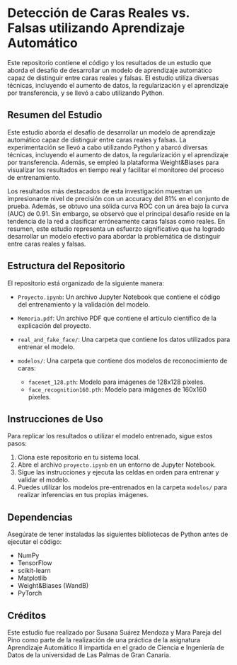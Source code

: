 # Detección de Caras Reales vs. Falsas utilizando Aprendizaje Automático

Este repositorio contiene el código y los resultados de un estudio que aborda el desafío de desarrollar un modelo de aprendizaje automático capaz de distinguir entre caras reales y falsas. El estudio utiliza diversas técnicas, incluyendo el aumento de datos, la regularización y el aprendizaje por transferencia, y se llevó a cabo utilizando Python.

## Resumen del Estudio

Este estudio aborda el desafío de desarrollar un modelo de aprendizaje automático capaz de distinguir entre caras reales y falsas. La experimentación se llevó a cabo utilizando Python y abarcó diversas técnicas, incluyendo el aumento de datos, la regularización y el aprendizaje por transferencia. Además, se empleó la plataforma Weight&Biases para visualizar los resultados en tiempo real y facilitar el monitoreo del proceso de entrenamiento.

Los resultados más destacados de esta investigación muestran un impresionante nivel de precisión con un accuracy del 81% en el conjunto de prueba. Además, se obtuvo una sólida curva ROC con un área bajo la curva (AUC) de 0.91. Sin embargo, se observó que el principal desafío reside en la tendencia de la red a clasificar erróneamente caras falsas como reales. En resumen, este estudio representa un esfuerzo significativo que ha logrado desarrollar un modelo efectivo para abordar la problemática de distinguir entre caras reales y falsas.

## Estructura del Repositorio

El repositorio está organizado de la siguiente manera:

- `Proyecto.ipynb`: Un archivo Jupyter Notebook que contiene el código del entrenamiento y la validación del modelo.

- `Memoria.pdf`: Un archivo PDF que contiene el artículo científico de la explicación del proyecto.

- `real_and_fake_face/`: Una carpeta que contiene los datos utilizados para entrenar el modelo.

- `modelos/`: Una carpeta que contiene dos modelos de reconocimiento de caras:
    - `facenet_128.pth`: Modelo para imágenes de 128x128 píxeles.
    - `face_recognition160.pth`: Modelo para imágenes de 160x160 píxeles.

## Instrucciones de Uso

Para replicar los resultados o utilizar el modelo entrenado, sigue estos pasos:

1. Clona este repositorio en tu sistema local.
2. Abre el archivo `proyecto.ipynb` en un entorno de Jupyter Notebook.
3. Sigue las instrucciones y ejecuta las celdas en orden para entrenar y validar el modelo.
4. Puedes utilizar los modelos pre-entrenados en la carpeta `modelos/` para realizar inferencias en tus propias imágenes.

## Dependencias

Asegúrate de tener instaladas las siguientes bibliotecas de Python antes de ejecutar el código:

- NumPy
- TensorFlow
- scikit-learn
- Matplotlib
- Weight&Biases (WandB)
- PyTorch

## Créditos

Este estudio fue realizado por Susana Suárez Mendoza y Mara Pareja del Pino como parte de la realización de una práctica de la asignatura Aprendizaje Automático II impartida en el grado de Ciencia e Ingeniería de Datos de la universidad de Las Palmas de Gran Canaria. 


